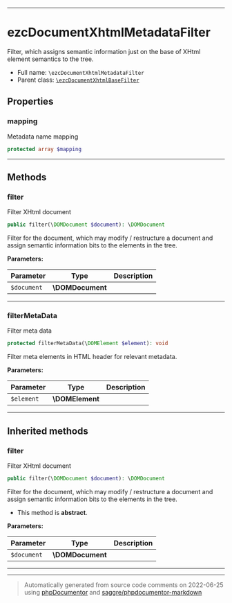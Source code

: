 ***

# ezcDocumentXhtmlMetadataFilter

Filter, which assigns semantic information just on the base of XHtml element
semantics to the tree.



* Full name: `\ezcDocumentXhtmlMetadataFilter`
* Parent class: [`\ezcDocumentXhtmlBaseFilter`](./ezcDocumentXhtmlBaseFilter.md)



## Properties


### mapping

Metadata name mapping

```php
protected array $mapping
```






***

## Methods


### filter

Filter XHtml document

```php
public filter(\DOMDocument $document): \DOMDocument
```

Filter for the document, which may modify / restructure a document and
assign semantic information bits to the elements in the tree.






**Parameters:**

| Parameter | Type | Description |
|-----------|------|-------------|
| `$document` | **\DOMDocument** |  |




***

### filterMetaData

Filter meta data

```php
protected filterMetaData(\DOMElement $element): void
```

Filter meta elements in HTML header for relevant metadata.






**Parameters:**

| Parameter | Type | Description |
|-----------|------|-------------|
| `$element` | **\DOMElement** |  |




***


## Inherited methods


### filter

Filter XHtml document

```php
public filter(\DOMDocument $document): \DOMDocument
```

Filter for the document, which may modify / restructure a document and
assign semantic information bits to the elements in the tree.


* This method is **abstract**.



**Parameters:**

| Parameter | Type | Description |
|-----------|------|-------------|
| `$document` | **\DOMDocument** |  |




***


***
> Automatically generated from source code comments on 2022-06-25 using [phpDocumentor](http://www.phpdoc.org/) and [saggre/phpdocumentor-markdown](https://github.com/Saggre/phpDocumentor-markdown)
